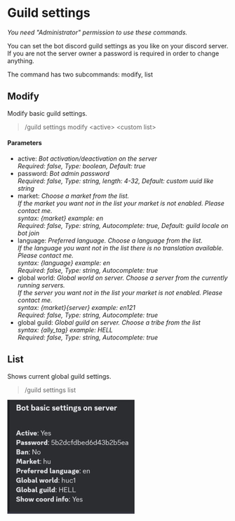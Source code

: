 # Guild settings

*You need "Administrator" permission to use these commands.*

You can set the bot discord guild settings as you like on your discord server.
<br>If you are not the server owner a password is required in order to change anything.


The command has two subcommands: modify, list


## Modify

Modify basic guild settings.

>/guild settings modify \<active> \<custom list>

#### Parameters

- active: *Bot activation/deactivation on the server<br>Required: false, Type: boolean, Default: true*
- password: *Bot admin password<br>Required: false, Type: string, length: 4-32, Default: custom uuid like string*
- market: *Choose a market from the list.<br>If the market you want not in the list your market is not enabled. Please contact me.  <br>syntax: {market} example: en<br>Required: false, Type: string, Autocomplete: true, Default: guild locale on bot join*
- language: *Preferred language. Choose a language from the list.<br>If the language you want not in the list there is no translation available. Please contact me.  <br>syntax: {language} example: en<br>Required: false, Type: string, Autocomplete: true*
- global world: *Global world on server. Choose a server from the currently running servers.<br>If the server you want not in the list your market is not enabled. Please contact me.  <br>syntax: {market}{server} example: en121<br>Required: false, Type: string, Autocomplete: true*
- global guild: *Global guild on server. Choose a tribe from the list<br>syntax: {ally_tag} example: HELL<br>Required: false, Type: string, Autocomplete: true*

## List

Shows current global guild settings.

>/guild settings list

![guild_settings_list](images/guild_settings/info.jpg "guild_settings_list")